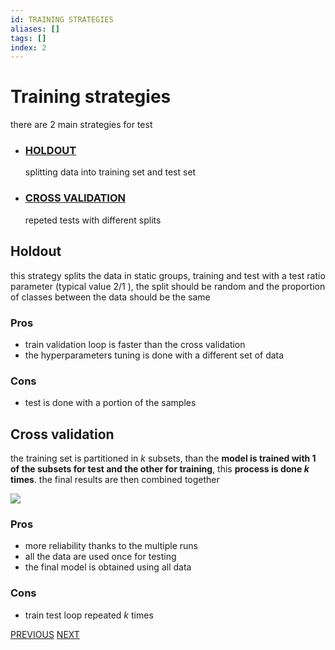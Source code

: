 ```yaml
---
id: TRAINING STRATEGIES
aliases: []
tags: []
index: 2
---
```


# Training strategies

there are 2 main strategies for test

- ### [HOLDOUT](#holdout)

	splitting data into training set and test set

- ### [CROSS VALIDATION](#cross%20validation)

	repeted tests with different splits

## Holdout

this strategy splits the data in static groups, training and test with a test ratio parameter (typical value $2/1$ ), the split should be random and the proportion of classes between the data should be the same

### Pros

- train validation loop is faster than the cross validation
- the hyperparameters tuning is done with a different set of data

### Cons

- test is done with a portion of the samples

## Cross validation

the training set is partitioned in $k$ subsets, than the **model is trained with 1 of the subsets for test and the other for training**, this **process is done $k$ times**. the final results are then combined together

![](assets/datamining/Pasted_image_20231230181830.png)

### Pros

- more reliability thanks to the multiple runs
- all the data are used once for testing
- the final model is obtained using all data

### Cons

- train test loop repeated $k$ times


[PREVIOUS](pages/datamining/classification/classification.md) [NEXT](pages/datamining/classification/performance_of_a_classifier.md)
